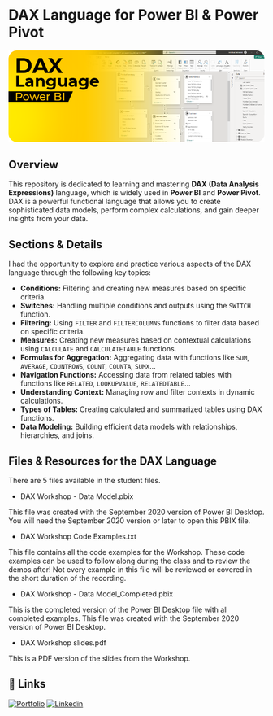 # DAX Language for Power BI & Power Pivot

![Power BI DAX](./project-banner.png)

## Overview

This repository is dedicated to learning and mastering **DAX (Data Analysis Expressions)** language, which is widely used in **Power BI** and **Power Pivot**. DAX is a powerful functional language that allows you to create sophisticated data models, perform complex calculations, and gain deeper insights from your data.

## Sections & Details

I had the opportunity to explore and practice various aspects of the DAX language through the following key topics:

- **Conditions:** Filtering and creating new measures based on specific criteria.
- **Switches:** Handling multiple conditions and outputs using the `SWITCH` function.
- **Filtering:** Using `FILTER` and `FILTERCOLUMNS` functions to filter data based on specific criteria.
- **Measures:** Creating new measures based on contextual calculations using `CALCULATE` and `CALCULATETABLE` functions.
- **Formulas for Aggregation:** Aggregating data with functions like `SUM`, `AVERAGE`, `COUNTROWS`, `COUNT`, `COUNTA`, `SUMX`...
- **Navigation Functions:** Accessing data from related tables with functions like `RELATED`, `LOOKUPVALUE`, `RELATEDTABLE`...
- **Understanding Context:** Managing row and filter contexts in dynamic calculations.
- **Types of Tables:** Creating calculated and summarized tables using DAX functions.
- **Data Modeling:** Building efficient data models with relationships, hierarchies, and joins.

## Files & Resources for the DAX Language

There are 5 files available in the student files.

- DAX Workshop - Data Model.pbix

This file was created with the September 2020 version of Power BI Desktop. You will need the September 2020 version or later to open this PBIX file.

- DAX Workshop Code Examples.txt

This file contains all the code examples for the Workshop. These code examples can be used to follow along during the class and to review the demos after! Not every example in this file will be reviewed or covered in the short duration of the recording.

- DAX Workshop - Data Model_Completed.pbix

This is the completed version of the Power BI Desktop file with all completed examples. This file was created with the September 2020 version of Power BI Desktop.

- DAX Workshop slides.pdf

This is a PDF version of the slides from the Workshop.

## 🔗 Links

[![Portfolio](https://img.shields.io/badge/my_portfolio-000?style=for-the-badge&logo=ko-fi&logoColor=white)](https://akhatarmourad.github.io/portfolio/)
[![Linkedin](https://img.shields.io/badge/linkedin-0A66C2?style=for-the-badge&logo=linkedin&logoColor=white)](https://www.linkedin.com/in/akhatarmourad/)